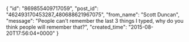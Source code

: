  {
   "id": "869855409717059",
   "post_id": "462493170453287_480688621967075",
   "from_name": "Scott Duncan",
   "message": "People can't remember the last 3 things I typed, why do you think people will remember that?",
   "created_time": "2015-08-20T17:56:04+0000"
 }
